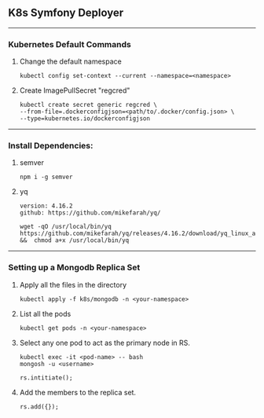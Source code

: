 ## K8s Symfony Deployer

<hr>

### Kubernetes Default Commands

1. Change the default namespace
   ```
   kubectl config set-context --current --namespace=<namespace>
   ```
2. Create ImagePullSecret  "regcred"
   ``` 
   kubectl create secret generic regcred \
   --from-file=.dockerconfigjson=<path/to/.docker/config.json> \
   --type=kubernetes.io/dockerconfigjson
   ```

<hr>

### Install Dependencies:

1. semver
    ```
    npm i -g semver
   ```


2. yq
    ```
   version: 4.16.2
   github: https://github.com/mikefarah/yq/
   ```
   ```
   wget -qO /usr/local/bin/yq https://github.com/mikefarah/yq/releases/4.16.2/download/yq_linux_amd64 
   &&  chmod a+x /usr/local/bin/yq
   ```

<hr>

### Setting up a Mongodb Replica Set

1. Apply all the files in the directory
    ```
   kubectl apply -f k8s/mongodb -n <your-namespace>
   ```

2. List all the pods
    ```
   kubectl get pods -n <your-namespace> 
   ```

2. Select any one pod to act as the primary node in RS.
    ```
   kubectl exec -it <pod-name> -- bash
   mongosh -u <username> 
   
   rs.intitiate();
   ```

4. Add the members to the replica set.
    ```
   rs.add({});
   ```